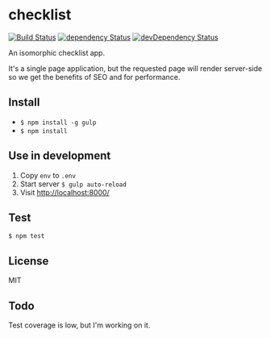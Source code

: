 checklist
=========

[![Build Status](http://img.shields.io/travis/rcorral/checklist.svg?style=flat)](https://travis-ci.org/rcorral/checklist)
[![dependency Status](https://david-dm.org/rcorral/checklist.svg?style=flat)](https://david-dm.org/rcorral/checklist#info=dependencies)
[![devDependency Status](https://david-dm.org/rcorral/checklist/dev-status.svg?style=flat)](https://david-dm.org/rcorral/checklist#info=devDependencies)

An isomorphic checklist app.

It's a single page application, but the requested page will render server-side so we get the benefits of SEO and for performance.

Install
-------
* `$ npm install -g gulp`
* `$ npm install`

Use in development
------------------

1. Copy `env` to `.env`
2. Start server `$ gulp auto-reload`
3. Visit [http://localhost:8000/](http://localhost:8000/)

Test
----

`$ npm test`

License
-------

MIT

Todo
----

Test coverage is low, but I'm working on it.
